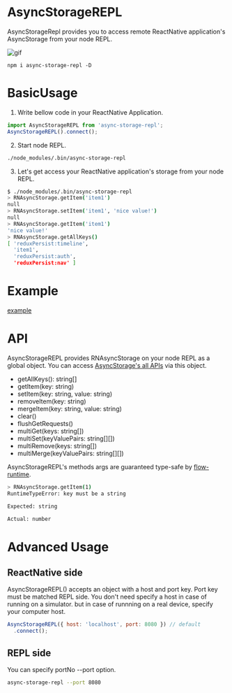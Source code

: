 # AsyncStorageREPL

AsyncStorageRepl provides you to access remote ReactNative application's AsyncStorage from your node REPL.

![gif](https://cloud.githubusercontent.com/assets/4954534/26222189/09924ee2-3c54-11e7-8247-ed15afa7cd31.gif)

```
npm i async-storage-repl -D
```

# BasicUsage

1. Write bellow code in your ReactNative Application.

```js
import AsyncStorageREPL from 'async-storage-repl';
AsyncStorageREPL().connect();
```

2. Start node REPL.

```sh
./node_modules/.bin/async-storage-repl
```

3. Let's get access your ReactNative application's storage from your node REPL.

```sh
$ ./node_modules/.bin/async-storage-repl
> RNAsyncStorage.getItem('item1')
null
> RNAsyncStorage.setItem('item1', 'nice value!')
null
> RNAsyncStorage.getItem('item1')
'nice value!'
> RNAsyncStorage.getAllKeys()
[ 'reduxPersist:timeline',
  'item1',
  'reduxPersist:auth',
  'reduxPersist:nav' ]
```

# Example

[example](/example)

# API

AsyncStorageREPL provides RNAsyncStorage on your node REPL as a global object.
You can access [AsyncStorage's all APIs](https://facebook.github.io/react-native/docs/asyncstorage.html) via this object.

- getAllKeys(): string[]
- getItem(key: string)
- setItem(key: string, value: string)
- removeItem(key: string)
- mergeItem(key: string, value: string)
- clear()
- flushGetRequests()
- multiGet(keys: string[])
- multiSet(keyValuePairs: string[][])
- multiRemove(keys: string[])
- multiMerge(keyValuePairs: string[][])

AsyncStorageREPL's methods args are guaranteed type-safe by [flow-runtime](https://codemix.github.io/flow-runtime/).

```sh
> RNAsyncStorage.getItem(1)
RuntimeTypeError: key must be a string

Expected: string

Actual: number

```

# Advanced Usage

## ReactNative side

AsyncStorageREPL() accepts an object with a host and port key.
Port key must be matched REPL side.
You don't need specify a host in case of running on a simulator.
but in case of runnning on a real device, specify your computer host.

```js
AsyncStorageREPL({ host: 'localhost', port: 8080 }) // default
  .connect();
```

## REPL side

You can specify portNo --port option.

```sh
async-storage-repl --port 8080
```
